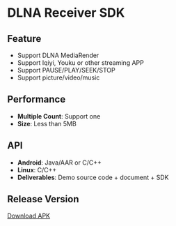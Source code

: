 # DLNA Receiver SDK

## Feature

* Support DLNA MediaRender   
* Support Iqiyi, Youku or other streaming APP    
* Support PAUSE/PLAY/SEEK/STOP
* Support picture/video/music         

## Performance

* **Multiple Count**: Support one    
* **Size**: Less than 5MB        

## API

* **Android**: Java/AAR or C/C++  
* **Linux**: C/C++
* **Deliverables**: Demo source code + document + SDK  

## Release Version  

[Download APK](https://github.com/WirelessPresentation/WirelessDisplay/releases/download/latest/BJCastTV.apk)

